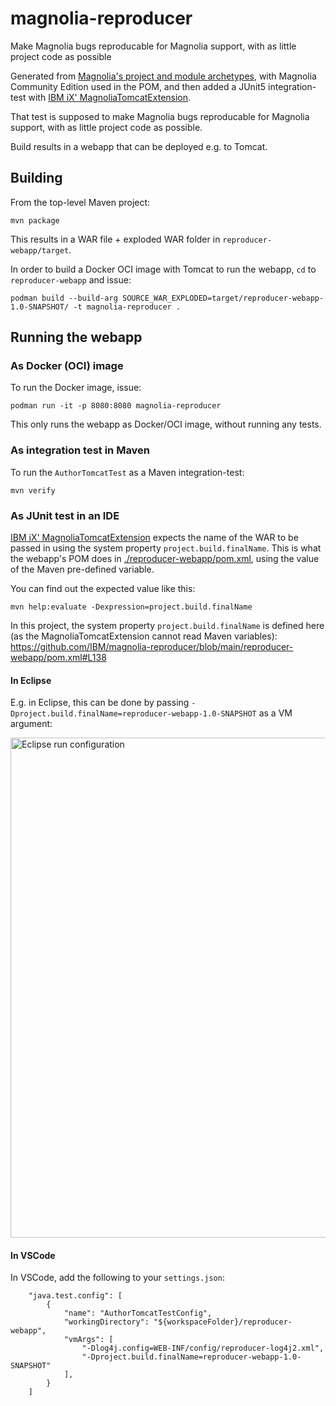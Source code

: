 # magnolia-reproducer

Make Magnolia bugs reproducable for Magnolia support, with as little project code as possible

Generated from [Magnolia's project and module archetypes](https://docs.magnolia-cms.com/product-docs/6.3/developing/development-how-tos/how-to-use-magnolia-maven-archetypes/), with Magnolia Community Edition used in the POM, and then added a JUnit5 integration-test with [IBM iX' MagnoliaTomcatExtension](https://github.com/IBM/magkit-test/tree/main/magkit-test-server#using-the-junit5-extension).

That test is supposed to make Magnolia bugs reproducable for Magnolia support, with as little project code as possible.

Build results in a webapp that can be deployed e.g. to Tomcat.

## Building
From the top-level Maven project:

```
mvn package
```

This results in a WAR file + exploded WAR folder in `reproducer-webapp/target`.

In order to build a Docker OCI image with Tomcat to run the webapp, `cd` to `reproducer-webapp` and issue:

```
podman build --build-arg SOURCE_WAR_EXPLODED=target/reproducer-webapp-1.0-SNAPSHOT/ -t magnolia-reproducer .
```

## Running the webapp
### As Docker (OCI) image
To run the Docker image, issue:

```
podman run -it -p 8080:8080 magnolia-reproducer
```
This only runs the webapp as Docker/OCI image, without running any tests.

### As integration test in Maven
To run the `AuthorTomcatTest` as a Maven integration-test:

```
mvn verify
```
### As JUnit test in an IDE
[IBM iX' MagnoliaTomcatExtension](https://github.com/IBM/magkit-test/tree/main/magkit-test-server#using-the-junit5-extension) expects the name of the WAR to be passed in using the system property `project.build.finalName`. This is what the webapp's POM does in [./reproducer-webapp/pom.xml](./reproducer-webapp/pom.xml#L138), using the value of the Maven pre-defined variable.

You can find out the expected value like this:

```
mvn help:evaluate -Dexpression=project.build.finalName
````

In this project, the system property `project.build.finalName` is defined here (as the MagnoliaTomcatExtension cannot read Maven variables): https://github.com/IBM/magnolia-reproducer/blob/main/reproducer-webapp/pom.xml#L138 


#### In Eclipse
E.g. in Eclipse, this can be done by passing `-Dproject.build.finalName=reproducer-webapp-1.0-SNAPSHOT` as a VM argument:

<img src="./doc-images/eclipse-launch-config.png" width="800" alt="Eclipse run configuration">

#### In VSCode
In VSCode, add the following to your `settings.json`:

```
    "java.test.config": [
        {
            "name": "AuthorTomcatTestConfig",
            "workingDirectory": "${workspaceFolder}/reproducer-webapp",
            "vmArgs": [
                "-Dlog4j.config=WEB-INF/config/reproducer-log4j2.xml",  
                "-Dproject.build.finalName=reproducer-webapp-1.0-SNAPSHOT"
            ],
        }        
    ]
```    

